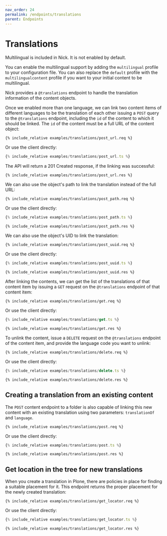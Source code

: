 ```yaml
---
nav_order: 24
permalink: /endpoints/translations
parent: Endpoints
---
```


# Translations

Multilingual is included in Nick. It is not enabled by default.

You can enable the multilingual support by adding the `multilingual` profile to your configuration file. You can also replace the `default` profile with the `multilingualcontent` profile if you want to your initial content to be multilingual.

Nick provides a `@translations` endpoint to handle the translation information of the content objects.

Once we enabled more than one language, we can link two content items of different languages to be the translation of each other issuing a `POST` query to the `@translations` endpoint, including the `id` of the content to which it should be linked. The `id` of the content must be a full URL of the content object:

```http
{% include_relative examples/translations/post_url.req %}
```

Or use the client directly:

```ts
{% include_relative examples/translations/post_url.ts %}
```

The API will return a 201 Created response, if the linking was successful:

```http
{% include_relative examples/translations/post_url.res %}
```

We can also use the object's path to link the translation instead of the full URL:

```http
{% include_relative examples/translations/post_path.req %}
```

Or use the client directly:

```ts
{% include_relative examples/translations/post_path.ts %}
```

```http
{% include_relative examples/translations/post_path.res %}
```

We can also use the object's UID to link the translation:

```http
{% include_relative examples/translations/post_uuid.req %}
```

Or use the client directly:

```ts
{% include_relative examples/translations/post_uuid.ts %}
```

```http
{% include_relative examples/translations/post_uuid.res %}
```

After linking the contents, we can get the list of the translations of that content item by issuing a `GET` request on the `@translations` endpoint of that content item:

```http
{% include_relative examples/translations/get.req %}
```

Or use the client directly:

```ts
{% include_relative examples/translations/get.ts %}
```

```http
{% include_relative examples/translations/get.res %}
```

To unlink the content, issue a `DELETE` request on the `@translations` endpoint of the content item, and provide the language code you want to unlink:

```http
{% include_relative examples/translations/delete.req %}
```

Or use the client directly:

```ts
{% include_relative examples/translations/delete.ts %}
```

```http
{% include_relative examples/translations/delete.res %}
```

## Creating a translation from an existing content

The `POST` content endpoint to a folder is also capable of linking this new content with an existing translation using two parameters: `translationOf` and `language`.

```http
{% include_relative examples/translations/post.req %}
```

Or use the client directly:

```ts
{% include_relative examples/translations/post.ts %}
```

```http
{% include_relative examples/translations/post.res %}
```

## Get location in the tree for new translations

When you create a translation in Plone, there are policies in place for finding a suitable placement for it. This endpoint returns the proper placement for the newly created translation:

```http
{% include_relative examples/translations/get_locator.req %}
```

Or use the client directly:

```ts
{% include_relative examples/translations/get_locator.ts %}
```

```http
{% include_relative examples/translations/get_locator.res %}
```
